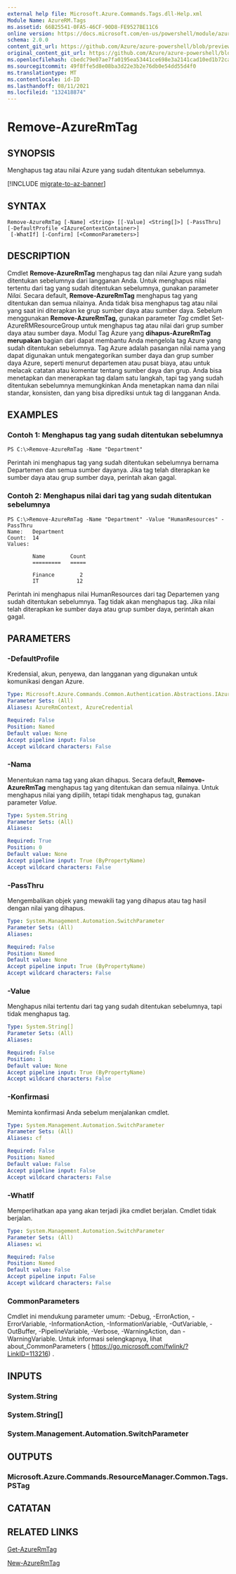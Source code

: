 ```yaml
---
external help file: Microsoft.Azure.Commands.Tags.dll-Help.xml
Module Name: AzureRM.Tags
ms.assetid: 66B25541-0FA5-46CF-90D8-FE9527BE11C6
online version: https://docs.microsoft.com/en-us/powershell/module/azurerm.tags/remove-azurermtag
schema: 2.0.0
content_git_url: https://github.com/Azure/azure-powershell/blob/preview/src/ResourceManager/Tags/Commands.Tags/help/Remove-AzureRmTag.md
original_content_git_url: https://github.com/Azure/azure-powershell/blob/preview/src/ResourceManager/Tags/Commands.Tags/help/Remove-AzureRmTag.md
ms.openlocfilehash: cbedc79e07ae7fa0195ea53441ce698e3a2141cad10ed1b72ca7327f700a91d2
ms.sourcegitcommit: 49f8ffe5d8e08ba3d22e3b2e76db0e54dd55d4f0
ms.translationtype: MT
ms.contentlocale: id-ID
ms.lasthandoff: 08/11/2021
ms.locfileid: "132418874"
---
```

# Remove-AzureRmTag

## SYNOPSIS
Menghapus tag atau nilai Azure yang sudah ditentukan sebelumnya.

[!INCLUDE [migrate-to-az-banner](../../includes/migrate-to-az-banner.md)]

## SYNTAX

```
Remove-AzureRmTag [-Name] <String> [[-Value] <String[]>] [-PassThru] [-DefaultProfile <IAzureContextContainer>]
 [-WhatIf] [-Confirm] [<CommonParameters>]
```

## DESCRIPTION
Cmdlet **Remove-AzureRmTag** menghapus tag dan nilai Azure yang sudah ditentukan sebelumnya dari langganan Anda.
Untuk menghapus nilai tertentu dari tag yang sudah ditentukan sebelumnya, gunakan parameter *Nilai.*
Secara default, **Remove-AzureRmTag** menghapus tag yang ditentukan dan semua nilainya. Anda tidak bisa menghapus tag atau nilai yang saat ini diterapkan ke grup sumber daya atau sumber daya.
Sebelum menggunakan **Remove-AzureRmTag,** gunakan parameter *Tag* cmdlet Set-AzureRMResourceGroup untuk menghapus tag atau nilai dari grup sumber daya atau sumber daya.
Modul Tag Azure yang **dihapus-AzureRmTag merupakan** bagian dari dapat membantu Anda mengelola tag Azure yang sudah ditentukan sebelumnya.
Tag Azure adalah pasangan nilai nama yang dapat digunakan untuk mengategorikan sumber daya dan grup sumber daya Azure, seperti menurut departemen atau pusat biaya, atau untuk melacak catatan atau komentar tentang sumber daya dan grup.
Anda bisa menetapkan dan menerapkan tag dalam satu langkah, tapi tag yang sudah ditentukan sebelumnya memungkinkan Anda menetapkan nama dan nilai standar, konsisten, dan yang bisa diprediksi untuk tag di langganan Anda.

## EXAMPLES

### Contoh 1: Menghapus tag yang sudah ditentukan sebelumnya
```
PS C:\>Remove-AzureRmTag -Name "Department"
```

Perintah ini menghapus tag yang sudah ditentukan sebelumnya bernama Departemen dan semua sumber dayanya.
Jika tag telah diterapkan ke sumber daya atau grup sumber daya, perintah akan gagal.

### Contoh 2: Menghapus nilai dari tag yang sudah ditentukan sebelumnya
```
PS C:\>Remove-AzureRmTag -Name "Department" -Value "HumanResources" -PassThru
Name:   Department
Count:  14
Values: 

        Name        Count
        =========   =====

        Finance        2
        IT            12
```

Perintah ini menghapus nilai HumanResources dari tag Departemen yang sudah ditentukan sebelumnya.
Tag tidak akan menghapus tag.
Jika nilai telah diterapkan ke sumber daya atau grup sumber daya, perintah akan gagal.

## PARAMETERS

### -DefaultProfile
Kredensial, akun, penyewa, dan langganan yang digunakan untuk komunikasi dengan Azure.

```yaml
Type: Microsoft.Azure.Commands.Common.Authentication.Abstractions.IAzureContextContainer
Parameter Sets: (All)
Aliases: AzureRmContext, AzureCredential

Required: False
Position: Named
Default value: None
Accept pipeline input: False
Accept wildcard characters: False
```

### -Nama
Menentukan nama tag yang akan dihapus.
Secara default, **Remove-AzureRmTag** menghapus tag yang ditentukan dan semua nilainya.
Untuk menghapus nilai yang dipilih, tetapi tidak menghapus tag, gunakan parameter *Value.*

```yaml
Type: System.String
Parameter Sets: (All)
Aliases:

Required: True
Position: 0
Default value: None
Accept pipeline input: True (ByPropertyName)
Accept wildcard characters: False
```

### -PassThru
Mengembalikan objek yang mewakili tag yang dihapus atau tag hasil dengan nilai yang dihapus.

```yaml
Type: System.Management.Automation.SwitchParameter
Parameter Sets: (All)
Aliases:

Required: False
Position: Named
Default value: None
Accept pipeline input: True (ByPropertyName)
Accept wildcard characters: False
```

### -Value
Menghapus nilai tertentu dari tag yang sudah ditentukan sebelumnya, tapi tidak menghapus tag.

```yaml
Type: System.String[]
Parameter Sets: (All)
Aliases:

Required: False
Position: 1
Default value: None
Accept pipeline input: True (ByPropertyName)
Accept wildcard characters: False
```

### -Konfirmasi
Meminta konfirmasi Anda sebelum menjalankan cmdlet.

```yaml
Type: System.Management.Automation.SwitchParameter
Parameter Sets: (All)
Aliases: cf

Required: False
Position: Named
Default value: False
Accept pipeline input: False
Accept wildcard characters: False
```

### -WhatIf
Memperlihatkan apa yang akan terjadi jika cmdlet berjalan.
Cmdlet tidak berjalan.

```yaml
Type: System.Management.Automation.SwitchParameter
Parameter Sets: (All)
Aliases: wi

Required: False
Position: Named
Default value: False
Accept pipeline input: False
Accept wildcard characters: False
```

### CommonParameters
Cmdlet ini mendukung parameter umum: -Debug, -ErrorAction, -ErrorVariable, -InformationAction, -InformationVariable, -OutVariable, -OutBuffer, -PipelineVariable, -Verbose, -WarningAction, dan -WarningVariable. Untuk informasi selengkapnya, lihat about_CommonParameters ( https://go.microsoft.com/fwlink/?LinkID=113216) .

## INPUTS

### System.String

### System.String[]

### System.Management.Automation.SwitchParameter

## OUTPUTS

### Microsoft.Azure.Commands.ResourceManager.Common.Tags.PSTag

## CATATAN

## RELATED LINKS

[Get-AzureRmTag](./Get-AzureRmTag.md)

[New-AzureRmTag](./New-AzureRmTag.md)


